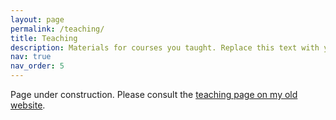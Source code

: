 ```yaml
---
layout: page
permalink: /teaching/
title: Teaching
description: Materials for courses you taught. Replace this text with your description.
nav: true
nav_order: 5
---
```


<!-- For now, this page is assumed to be a static description of your courses. You can convert it to a collection similar to `_projects/` so that you can have a dedicated page for each course.

Organize your courses by years, topics, or universities, however you like! -->

Page under construction. Please consult the [teaching page on my old website](https://cermics.enpc.fr/~parmenta/teaching.html).
